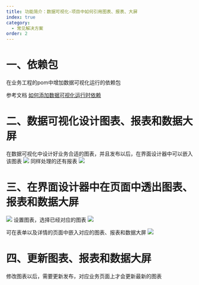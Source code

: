 ```yaml
---
title: 功能简介：数据可视化-项目中如何引用图表、报表、大屏
index: true
category:
  - 常见解决方案
order: 2
---
```

# 一、依赖包

在业务工程的pom中增加数据可视化运行的依赖包

参考文档 [如何添加数据可视化运行时依赖](/zh-cn/DevManual/CommonSolutions/Back-End/dependency-configuration-how-to-add-data-visualization-dependencies.md)

# 二、数据可视化设计图表、报表和数据大屏

在数据可视化中设计好业务合适的图表，并且发布以后，在界面设计器中可以嵌入该图表
![](https://oinone-jar.oss-cn-zhangjiakou.aliyuncs.com/welcome-document/Development/CommonSolutions/111715948601_.pic_-scaled-20250530144830441.jpg)
同样处理的还有报表
![](https://oinone-jar.oss-cn-zhangjiakou.aliyuncs.com/welcome-document/Development/CommonSolutions/121715997798_.pic_-20250530144830510.jpg)

# 三、在界面设计器中在页面中透出图表、报表和数据大屏

![](https://oinone-jar.oss-cn-zhangjiakou.aliyuncs.com/welcome-document/Development/CommonSolutions/131715997921_.pic_-20250530144830576.jpg)
设置图表，选择已经对应的图表
![](https://oinone-jar.oss-cn-zhangjiakou.aliyuncs.com/welcome-document/Development/CommonSolutions/141715997979_.pic_-20250530144830629.jpg)

可在表单以及详情的页面中嵌入对应的图表、报表和数据大屏
![](https://oinone-jar.oss-cn-zhangjiakou.aliyuncs.com/welcome-document/Development/CommonSolutions/151715998231_.pic_-20250530144830698.jpg)

# 四、更新图表、报表和数据大屏

修改图表以后，需要更新发布，对应业务页面上才会更新最新的图表

